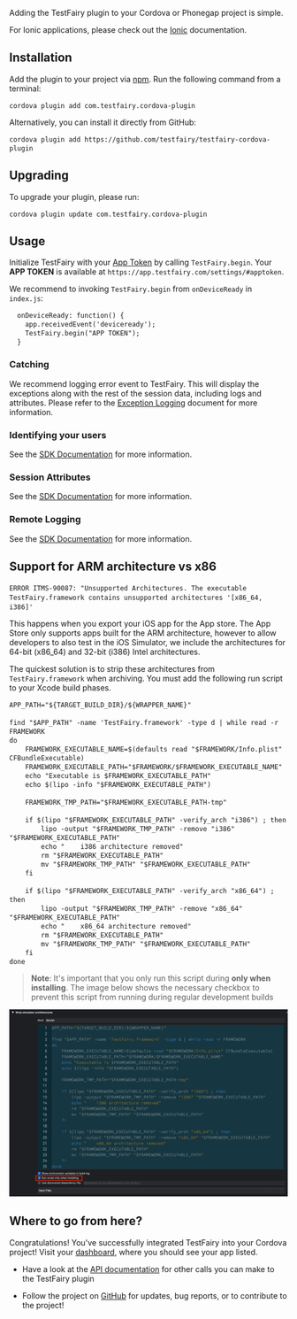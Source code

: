 Adding the TestFairy plugin to your Cordova or Phonegap project is simple.

For Ionic applications, please check out the [Ionic](https://docs.testfairy.com/Platforms/Ionic.html) documentation.

## Installation

Add the plugin to your project via [npm](https://www.npmjs.com/package/com.testfairy.cordova-plugin). Run the following command from a terminal:

```
cordova plugin add com.testfairy.cordova-plugin
```

Alternatively, you can install it directly from GitHub:

```
cordova plugin add https://github.com/testfairy/testfairy-cordova-plugin
```

## Upgrading

To upgrade your plugin, please run:

```
cordova plugin update com.testfairy.cordova-plugin
```

## Usage

Initialize TestFairy with your [App Token](https://app.testfairy.com/settings/#apptoken) by calling `TestFairy.begin`. Your **APP TOKEN** is available at `https://app.testfairy.com/settings/#apptoken`.

We recommend to invoking `TestFairy.begin` from `onDeviceReady` in `index.js`:

```
  onDeviceReady: function() {
    app.receivedEvent('deviceready');
    TestFairy.begin("APP TOKEN");
  }
```

### Catching 

We recommend logging error event to TestFairy. This will display the exceptions along with the rest of the session data, including logs and attributes. Please
refer to the [Exception Logging](https://docs.testfairy.com/SDK/Exception_Logging.html#cordova) document for more information.

### Identifying your users

See the [SDK Documentation](https://docs.testfairy.com/SDK/Identifying_Your_Users.html#cordova) for more information.

### Session Attributes

See the [SDK Documentation](https://docs.testfairy.com/SDK/Session_Attributes.html#cordova) for more information.

### Remote Logging

See the [SDK Documentation](https://docs.testfairy.com/SDK/Remote_Logging.html#cordova) for more information.


## Support for ARM architecture vs x86

`ERROR ITMS-90087: "Unsupported Architectures. The executable TestFairy.framework contains unsupported architectures '[x86_64, i386]'`


This happens when you export your iOS app for the App store. The App Store only supports apps built for the ARM architecture, however to allow developers to also test in the iOS Simulator, we include the architectures for 64-bit (x86_64) and 32-bit (i386) Intel architectures.

The quickest solution is to strip these architectures from `TestFairy.framework` when archiving. You must add the following run script to your Xcode build phases.

```
APP_PATH="${TARGET_BUILD_DIR}/${WRAPPER_NAME}"

find "$APP_PATH" -name 'TestFairy.framework' -type d | while read -r FRAMEWORK
do
    FRAMEWORK_EXECUTABLE_NAME=$(defaults read "$FRAMEWORK/Info.plist" CFBundleExecutable)
    FRAMEWORK_EXECUTABLE_PATH="$FRAMEWORK/$FRAMEWORK_EXECUTABLE_NAME"
    echo "Executable is $FRAMEWORK_EXECUTABLE_PATH"
    echo $(lipo -info "$FRAMEWORK_EXECUTABLE_PATH")

    FRAMEWORK_TMP_PATH="$FRAMEWORK_EXECUTABLE_PATH-tmp"

    if $(lipo "$FRAMEWORK_EXECUTABLE_PATH" -verify_arch "i386") ; then
        lipo -output "$FRAMEWORK_TMP_PATH" -remove "i386" "$FRAMEWORK_EXECUTABLE_PATH"
        echo "    i386 architecture removed"
        rm "$FRAMEWORK_EXECUTABLE_PATH"
        mv "$FRAMEWORK_TMP_PATH" "$FRAMEWORK_EXECUTABLE_PATH"
    fi

    if $(lipo "$FRAMEWORK_EXECUTABLE_PATH" -verify_arch "x86_64") ; then
        lipo -output "$FRAMEWORK_TMP_PATH" -remove "x86_64" "$FRAMEWORK_EXECUTABLE_PATH"
        echo "    x86_64 architecture removed"
        rm "$FRAMEWORK_EXECUTABLE_PATH"
        mv "$FRAMEWORK_TMP_PATH" "$FRAMEWORK_EXECUTABLE_PATH"
    fi
done
```

> **Note**: It's important that you only run this script during **only when installing**. The image below shows the necessary checkbox to prevent this script from running during regular development builds

![only-when-archiving](/img/only-when-installing.png)

## Where to go from here?

Congratulations! You've successfully integrated TestFairy into your Cordova project! Visit your [dashboard](http://app.testfairy.com/), where you should see your app listed.

* Have a look at the [API documentation](https://github.com/testfairy/testfairy-cordova-plugin/blob/master/www/testfairy.js) for other calls you can make to the TestFairy plugin

* Follow the project on [GitHub](https://github.com/testfairy/testfairy-cordova-plugin) for updates, bug reports, or to contribute to the project!
